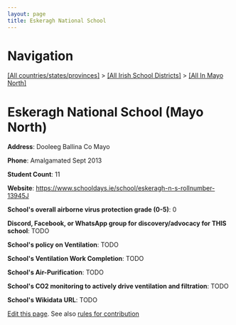 ```yaml
---
layout: page
title: Eskeragh National School
---
```

# Navigation

[[All countries/states/provinces]](../../..) > [[All Irish School Districts]](../..) > [[All In Mayo North]](..)

# Eskeragh National School (Mayo North)

**Address**: Dooleeg Ballina Co Mayo

**Phone**: Amalgamated Sept 2013

**Student Count**: 11

**Website**: <https://www.schooldays.ie/school/eskeragh-n-s-rollnumber-13945J>

**School's overall airborne virus protection grade (0-5)**: 0

**Discord, Facebook, or WhatsApp group for discovery/advocacy for THIS school**: TODO

**School's policy on Ventilation**: TODO

**School's Ventilation Work Completion**: TODO

**School's Air-Purification**: TODO

**School's CO2 monitoring to actively drive ventilation and filtration**: TODO

**School's Wikidata URL**: TODO


[Edit this page](https://github.com/ventilate-schools/Ireland/edit/main/./Mayo_North/Eskeragh_National_School.md). See also [rules for contribution](../../../contribution-rules/)
